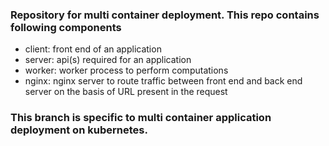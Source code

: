 ### Repository for multi container deployment. This repo contains following components

- client: front end of an application
- server: api(s) required for an application
- worker: worker process to perform computations
- nginx: nginx server to route traffic between front end and back end server on the basis of URL present in the request

### This branch is specific to multi container application deployment on kubernetes.
